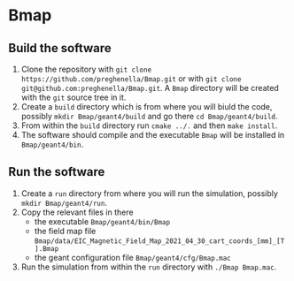 # Bmap

## Build the software

1. Clone the repository with `git clone https://github.com/preghenella/Bmap.git` or with `git clone git@github.com:preghenella/Bmap.git`. A `Bmap` directory will be created with the `git` source tree in it.
2. Create a `build` directory which is from where you will biuld the code, possibly `mkdir Bmap/geant4/build` and go there `cd Bmap/geant4/build`.
3. From within the `build` directory run `cmake ../.` and then `make install`.
4. The software should compile and the executable `Bmap` will be installed in `Bmap/geant4/bin`.

## Run the software

1. Create a `run` directory from where you will run the simulation, possibly `mkdir Bmap/geant4/run`.
2. Copy the relevant files in there
   * the executable `Bmap/geant4/bin/Bmap`
   * the field map file `Bmap/data/EIC_Magnetic_Field_Map_2021_04_30_cart_coords_[mm]_[T].Bmap`
   * the geant configuration file `Bmap/geant4/cfg/Bmap.mac`
3. Run the simulation from within the `run` directory with `./Bmap Bmap.mac`.
